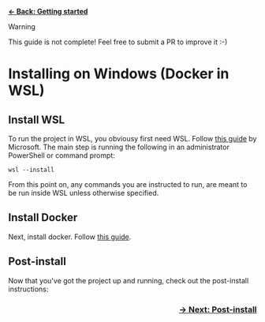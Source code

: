 [**&larr; Back: Getting started**](../introduction.md)

> [!WARNING]
> This guide is not complete! Feel free to submit a PR to improve it :-)

# Installing on Windows (Docker in WSL)

## Install WSL

To run the project in WSL, you obviousy first need WSL.
Follow [this guide](https://learn.microsoft.com/en-us/windows/wsl/install) by Microsoft. The main step is running the
following in an administrator PowerShell or command prompt:

```shell
wsl --install
```

From this point on, any commands you are instructed to run, are meant to be run inside WSL unless otherwise specified.

## Install Docker

Next, install docker. Follow [this guide](https://docs.docker.com/desktop/install/windows-install/).

## Post-install

Now that you've got the project up and running, check out the post-install instructions:

<h3 align="right">
<a href="/docs/install/post-install.md">&rarr; Next: Post-install</a>
</h3>
